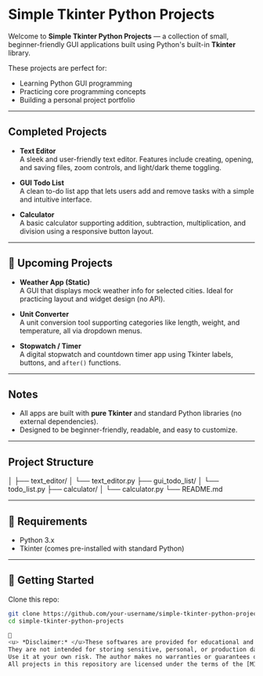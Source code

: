 # Simple Tkinter Python Projects

Welcome to **Simple Tkinter Python Projects** — a collection of small, beginner-friendly GUI applications built using Python's built-in **Tkinter** library.

These projects are perfect for:
- Learning Python GUI programming
- Practicing core programming concepts
- Building a personal project portfolio

---

## Completed Projects

- **Text Editor**  
  A sleek and user-friendly text editor. Features include creating, opening, and saving files, zoom controls, and light/dark theme toggling.

- **GUI Todo List**  
  A clean to-do list app that lets users add and remove tasks with a simple and intuitive interface.

- **Calculator**  
  A basic calculator supporting addition, subtraction, multiplication, and division using a responsive button layout.

---

## 🚧 Upcoming Projects

- **Weather App (Static)**  
  A GUI that displays mock weather info for selected cities. Ideal for practicing layout and widget design (no API).

- **Unit Converter**  
  A unit conversion tool supporting categories like length, weight, and temperature, all via dropdown menus.

- **Stopwatch / Timer**  
  A digital stopwatch and countdown timer app using Tkinter labels, buttons, and `after()` functions.

---

## Notes

- All apps are built with **pure Tkinter** and standard Python libraries (no external dependencies).
- Designed to be beginner-friendly, readable, and easy to customize.

---

## Project Structure
  │
  ├── text_editor/
  │ └── text_editor.py
  ├── gui_todo_list/
  │ └── todo_list.py
  ├── calculator/
  │ └── calculator.py
  └── README.md

---

## 🐍 Requirements

- Python 3.x  
- Tkinter (comes pre-installed with standard Python)

---

## 🚀 Getting Started

Clone this repo:

```bash
git clone https://github.com/your-username/simple-tkinter-python-projects.git
cd simple-tkinter-python-projects

📜 
<u> *Disclaimer:* </u>These softwares are provided for educational and demonstration purposes only.
They are not intended for storing sensitive, personal, or production data.
Use it at your own risk. The author makes no warranties or guarantees of any kind, and is not liable for any loss, damage, or security breach resulting from the use of these softwares.
All projects in this repository are licensed under the terms of the [MIT License](./LICENSE).
